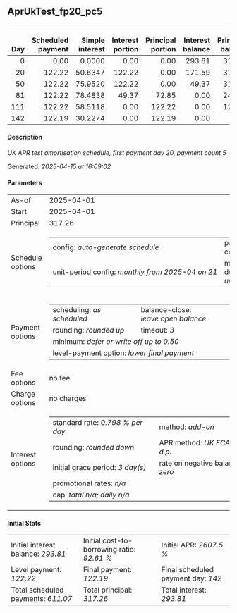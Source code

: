 <h2>AprUkTest_fp20_pc5</h2><table><thead style="vertical-align: bottom;"><th style="text-align: right;">Day</th><th style="text-align: right;">Scheduled payment</th><th style="text-align: right;">Simple interest</th><th style="text-align: right;">Interest portion</th><th style="text-align: right;">Principal portion</th><th style="text-align: right;">Interest balance</th><th style="text-align: right;">Principal balance</th><th style="text-align: right;">Total simple interest</th><th style="text-align: right;">Total interest</th><th style="text-align: right;">Total principal</th></thead><tr style="text-align: right;"><td class="ci00">0</td><td class="ci01" style="white-space: nowrap;">0.00</td><td class="ci02">0.0000</td><td class="ci03">0.00</td><td class="ci04">0.00</td><td class="ci05">293.81</td><td class="ci06">317.26</td><td class="ci07">0.0000</td><td class="ci08">0.00</td><td class="ci09">0.00</td></tr><tr style="text-align: right;"><td class="ci00">20</td><td class="ci01" style="white-space: nowrap;">122.22</td><td class="ci02">50.6347</td><td class="ci03">122.22</td><td class="ci04">0.00</td><td class="ci05">171.59</td><td class="ci06">317.26</td><td class="ci07">50.6347</td><td class="ci08">122.22</td><td class="ci09">0.00</td></tr><tr style="text-align: right;"><td class="ci00">50</td><td class="ci01" style="white-space: nowrap;">122.22</td><td class="ci02">75.9520</td><td class="ci03">122.22</td><td class="ci04">0.00</td><td class="ci05">49.37</td><td class="ci06">317.26</td><td class="ci07">126.5867</td><td class="ci08">244.44</td><td class="ci09">0.00</td></tr><tr style="text-align: right;"><td class="ci00">81</td><td class="ci01" style="white-space: nowrap;">122.22</td><td class="ci02">78.4838</td><td class="ci03">49.37</td><td class="ci04">72.85</td><td class="ci05">0.00</td><td class="ci06">244.41</td><td class="ci07">205.0705</td><td class="ci08">293.81</td><td class="ci09">72.85</td></tr><tr style="text-align: right;"><td class="ci00">111</td><td class="ci01" style="white-space: nowrap;">122.22</td><td class="ci02">58.5118</td><td class="ci03">0.00</td><td class="ci04">122.22</td><td class="ci05">0.00</td><td class="ci06">122.19</td><td class="ci07">263.5823</td><td class="ci08">293.81</td><td class="ci09">195.07</td></tr><tr style="text-align: right;"><td class="ci00">142</td><td class="ci01" style="white-space: nowrap;">122.19</td><td class="ci02">30.2274</td><td class="ci03">0.00</td><td class="ci04">122.19</td><td class="ci05">0.00</td><td class="ci06">0.00</td><td class="ci07">293.8096</td><td class="ci08">293.81</td><td class="ci09">317.26</td></tr></table><p><h4>Description</h4><i>UK APR test amortisation schedule, first payment day 20, payment count 5</i></p><p>Generated: <i>2025-04-15 at 16:09:02</i></p><h4>Parameters</h4><table><tr><td>As-of</td><td>2025-04-01</td></tr><tr><td>Start</td><td>2025-04-01</td></tr><tr><td>Principal</td><td>317.26</td></tr><tr><td>Schedule options</td><td><table><tr><td>config: <i>auto-generate schedule</i></td><td>payment count: <i>5</i></td></tr><tr><td style="white-space: nowrap;">unit-period config: <i>monthly from 2025-04 on 21</i></td><td>max duration: <i>unlimited</i></td></tr></table></td></tr><tr><td>Payment options</td><td><table><tr><td>scheduling: <i>as scheduled</i></td><td>balance-close: <i>leave&nbsp;open&nbsp;balance</i></td></tr><tr><td>rounding: <i>rounded up</i></td><td>timeout: <i>3</i></td></tr><tr><td colspan='2'>minimum: <i>defer&nbsp;or&nbsp;write&nbsp;off&nbsp;up&nbsp;to&nbsp;0.50</i></td></tr><tr><td colspan='2'>level-payment option: <i>lower&nbsp;final&nbsp;payment</i></td></tr></table></td></tr><tr><td>Fee options</td><td>no fee</td></tr><tr><td>Charge options</td><td>no charges</td></tr><tr><td>Interest options</td><td><table><tr><td>standard rate: <i>0.798 % per day</i></td><td>method: <i>add-on</i></td></tr><tr><td>rounding: <i>rounded down</i></td><td>APR method: <i>UK FCA to 1 d.p.</i></td></tr><tr><td>initial grace period: <i>3 day(s)</i></td><td>rate on negative balance: <i>zero</i></td></tr><tr><td colspan="2">promotional rates: <i><i>n/a</i></i></td></tr><tr><td colspan="2">cap: <i>total <i>n/a</i>; daily <i>n/a</i></td></tr></table></td></tr></table><h4>Initial Stats</h4><table><tr><td>Initial interest balance: <i>293.81</i></td><td>Initial cost-to-borrowing ratio: <i>92.61 %</i></td><td>Initial APR: <i>2607.5 %</i></td></tr><tr><td>Level payment: <i>122.22</i></td><td>Final payment: <i>122.19</i></td><td>Final scheduled payment day: <i>142</i></td></tr><tr><td>Total scheduled payments: <i>611.07</i></td><td>Total principal: <i>317.26</i></td><td>Total interest: <i>293.81</i></td></tr></table>